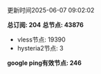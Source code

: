 更新时间2025-06-07 09:02:02

**总订阅: 204**
**总节点: 43876**
- vless节点: 19390
- hysteria2节点: 3

**google ping有效节点: 246**
